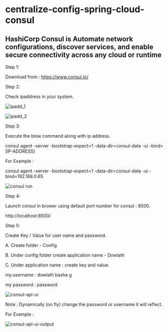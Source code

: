 # centralize-config-spring-cloud-consul

## HashiCorp Consul is Automate network configurations, discover services, and enable secure connectivity across any cloud or runtime

Step 1:

Download from : https://www.consul.io/

Step 2:

Check ipaddress in your system.

![ipadd_1](https://user-images.githubusercontent.com/9671419/85619679-4355ff80-b680-11ea-8747-8df4324d9361.PNG)


![ipadd_2](https://user-images.githubusercontent.com/9671419/85619675-4224d280-b680-11ea-983d-401b01d3cf28.PNG)



Step 3:

Execute the blow command along with ip address.

consul agent -server -bootstrap-expect=1 -data-dir=consul-data -ui -bind= [IP-ADDRESS]

For Example :

consul agent -server -bootstrap-expect=1 -data-dir=consul-data -ui -bind=192.168.0.65

![consul run](https://user-images.githubusercontent.com/9671419/85619394-db071e00-b67f-11ea-9c7f-1d3868d26841.PNG)

Step 4:

Launch consul in brower using default port number for consul : 8500.

http://localhost:8500/

Step 5:

Create Key / Value  for user name and password.

A. Create folder - Config

B. Under config folder create application name - Dowlath

C. Under application name : create key and value.

my.username : dowlath basha g

my password : password

![consul-api-ui](https://user-images.githubusercontent.com/9671419/85616314-1bb06880-b67b-11ea-9907-9a4bd4aea93d.PNG)

Note : Dynamically (on fly) change the password or username it will reflect.

For Example :

![consul-api-ui-output](https://user-images.githubusercontent.com/9671419/85616311-1a7f3b80-b67b-11ea-9ad8-9b373219b92d.PNG)


